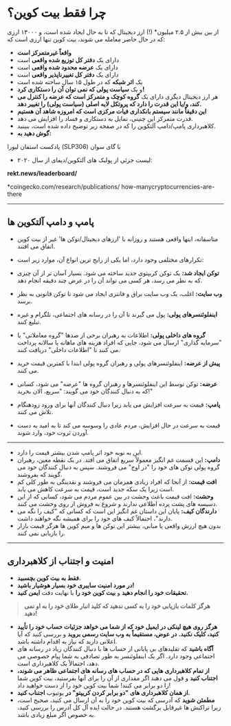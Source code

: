 # چرا فقط بیت کوین؟
از بین بیش از ۲.۵ میلیون* (!) ارز دیجیتال که تا به حال ایجاد شده است،
و ۱۳۰۰۰ ارزی که در حال حاضر معامله می شوند، بیت کوین تنها ارزی است که:

*   **واقعاً غیرمتمرکز است**
*   دارای یک **دفتر کل توزیع شده واقعی** است
*   دارای یک **عرضه محدود شده واقعی** است
*   دارای یک **دفتر کل تغییرناپذیر واقعی** است
*   یک **اثر شبکه** که در طول ۱۵ سال ساخته شده است
*   و یک **سیاست پولی که نمی توان آن را دستکاری کرد!**
*   هر ارز دیجیتال دیگری دارای یک **گروه کوچک و متمرکز است
    که عرضه را کنترل می کند، و/یا این قدرت را دارد
    که پروتکل لایه اصلی (سیاست پولی) را تغییر دهد.**
*   **این دقیقاً مانند سیستم بانکداری فیات مرکزی است که
    امروزه شاهد آن هستیم**
*   قدرت متمرکز این چنینی، تمایل به دستکاری و فساد را افزایش می دهد.
*   کلاهبرداری پامپ/دامپ آلتکوین را که در صفحه زیر توضیح داده شده است، ببینید.
*   **گوش دهید به:**

پادکست استفان لیورا (SLP306) با گای سوان

*   لیست جزئی از پولبک های آلتکوین/دیفای از سال ۲۰۲۰:

**rekt.news/leaderboard/**

*coingecko.com/research/publications/
how-manycryptocurrencies-are-there

---

## پامپ و دامپ آلتکوین ها
*   متاسفانه، اینها واقعی هستند و روزانه با 'ارزهای دیجیتال/توکن ها' غیر از بیت کوین اتفاق می افتند.
*   تکرارهای مختلفی وجود دارد، اما یکی از رایج ترین انواع آن، موارد زیر است:

*   **توکن ایجاد شد:** یک توکن کریپتوی جدید ساخته می شود. بسیار آسان تر از آن چیزی که به نظر می رسد، هر کسی می تواند آن را در عرض چند دقیقه انجام دهد.
*   **وب سایت:** اغلب، یک وب سایت براق و فانتزی ایجاد می شود تا توکن قانونی به نظر برسد.
*   **اینفلوئنسرهای پولی:** پول می گیرند تا آن را در رسانه های اجتماعی، تلگرام و غیره تبلیغ کنند.
*   **گروه های داخلی پولی:** اطلاعات به رهبران برخی از صدها "گروه معاملاتی" یا "سرمایه گذاری" ارسال می شود، جایی که افراد هزینه های ماهانه یا سالانه پرداخت می کنند تا "اطلاعات داخلی" دریافت کنند.
*   **پیش از عرضه:** اینفلوئنسرهای پولی و رهبران گروه پولی ابتدا با کمترین قیمت خرید می کنند.
*   **عرضه:** توکن توسط این اینفلوئنسرها و رهبران گروه ها "عرضه" می شود، کسانی که به دنبال کنندگان خود می گویند: "سریع، الان بخرید!"
*   **پامپ:** قیمت به سرعت افزایش می یابد زیرا دنبال کنندگان آنها برای ورود زودهنگام تلاش می کنند.
*   قیمت به سرعت در حال افزایش، مردم عادی را وسوسه می کند تا به امید به دست آوردن ثروت خود، وارد شوند.

---

*   این به نوبه خود اثر پامپ شدن بیشتر قیمت را دارد.
*   **دامپ:** این قسمت غم انگیز معمولاً سریع اتفاق می افتد. در یک نقطه معین، رهبران گروه پولی توکن های خود را "در اوج" می فروشند. سپس به دنبال کنندگان خود می گویند که بفروشند.
*   **افت قیمت:** از آنجا که افراد زیادی همزمان می فروشند و نقدینگی به طور کلی کم است زیرا یک سکه جدید است، قیمت به سرعت کاهش می یابد.
*   **وحشت:** افت قیمت باعث وحشت در بین عموم مردم می شود، کسانی که از این دسیسه های پشت پرده اطلاعی ندارند و شروع به فروش از روی وحشت می کنند.
*   **دارندگان کیف:** پایان این داستان غم انگیز این است که کسانی که "کیف را نگه می دارند"، احتمالاً کیف های خود را برای همیشه نگه خواهند داشت.
*   بدون هیچ ارزش واقعی یا مبانی، بیشتر این توکن ها و میم کوین ها هرگز قیمت بازار را بازیابی نمی کنند.

---

## امنیت و اجتناب از کلاهبرداری
*   **فقط به بیت کوین بچسبید.**
*   **در مورد امنیت سایبری خود بسیار هوشیار باشید!**
*   **تحقیقات خود را انجام دهید** و **بیت کوین خود را** با نهایت دقت **ایمن کنید.**

>   **هرگز کلمات بازیابی خود را به کسی ندهید که کلید انبار طلای خود را به او نمی دهید!**

*   **هرگز روی هیچ لینکی در ایمیل خود که از شما می خواهد جزئیات حساب خود را تأیید کنید، کلیک نکنید.** **در عوض، مستقیماً به وب سایت رسمی بروید** و بررسی کنید که آیا اعلانی دارید که نیاز به اقدام داشته باشد.
*   **آگاه باشید** که تقلیدهای بی پایانی از حساب ها با دنبال کنندگان زیاد در رسانه های اجتماعی وجود دارد. اگر یک اینفلوئنسر به طور تصادفی به شما پیام خصوصی می دهد، احتمالاً یک کلاهبرداری است.
*   **از تمام کلاهبرداری هایی که در حساب های رسانه های اجتماعی ظاهر می شوند، اجتناب کنید** و قول می دهند اگر مقداری از آن را برای آنها بفرستید، بیت کوین شما را دو برابر می کنند! شما بیت کوین خود را از دست خواهید داد!
*   **از همان کلاهبرداری های "دو برابر کردن کریپتو" در** یوتیوب **اجتناب کنید.**
*   **مطمئن شوید** که آدرسی که بیت کوین خود را به آن ارسال می کنید، صحیح است، زیرا تراکنش ها غیرقابل برگشت هستند. در حالت ایده آل کل آدرس را بررسی کنید، به خصوص اگر مبلغ زیادی باشد.
